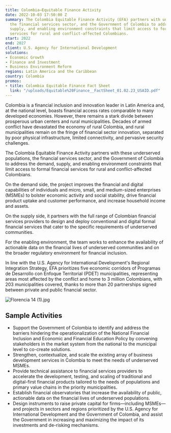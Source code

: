 ```yaml
---
title: Colombia—Equitable Finance Activity
date: 2022-10-03 17:50:00 Z
summary: The Colombia Equitable Finance Activity (EFA) partners with underserved populations,
  the financial services sector, and the Government of Colombia to address the demand,
  supply, and enabling environment constraints that limit access to formal financial
  services for rural and conflict-affected Colombians.
start: 2022
end: 2027
client: U.S. Agency for International Development
solutions:
- Economic Growth
- Finance and Investment
- Business Environment Reform
regions: Latin America and the Caribbean
country: Colombia
promos:
- title: Colombia Equitable Finance Fact Sheet
  link: "/uploads/Equitable%20Finance__FactSheet_01.02.23_USAID.pdf"
---
```


Colombia is a financial inclusion and innovation leader in Latin America and, at the national level, boasts financial access rates comparable to many developed economies. However, there remains a stark divide between prosperous urban centers and rural municipalities. Decades of armed conflict have devastated the economy of rural Colombia, and rural municipalities remain on the fringe of financial sector innovation, separated by poor physical infrastructure, limited connectivity, and pervasive security challenges. 

The Colombia Equitable Finance Activity partners with these underserved populations, the financial services sector, and the Government of Colombia to address the demand, supply, and enabling environment constraints that limit access to formal financial services for rural and conflict-affected Colombians. 
 
On the demand side, the project improves the financial and digital capabilities of individuals and micro, small, and medium-sized enterprises (MSMEs) to bolster economic activity and social stability, drive financial product uptake and customer performance, and increase household income and assets.
 
On the supply side, it partners with the full range of Colombian financial services providers to design and deploy conventional and digital formal financial services that cater to the specific requirements of underserved communities.
 
For the enabling environment, the team works to enhance the availability of actionable data on the financial lives of underserved communities and on the broader regulatory environment for financial inclusion.

In line with the U.S. Agency for International Development's Regional Integration Strategy, EFA prioritizes five economic corridors of Programas de Desarrollo con Enfoque Territorial (PDET) municipalities, representing areas most affected by the conflict and home to 3 million Colombians, with 203 municipalities covered, thanks to more than 20 partnerships signed between private and public financial sector.

![Florencia 14 (1).jpg](/uploads/Florencia%2014%20(1).jpg)

## Sample Activities

* Support the Government of Colombia to identify and address the barriers hindering the operationalization of the National Financial Inclusion and Economic and Financial Education Policy by convening stakeholders in the market system from the national to the municipal level to co-create solutions.
* Strengthen, contextualize, and scale the existing array of business development services in Colombia to meet the needs of underserved MSMEs.
* Provide technical assistance to financial services providers to accelerate the development, testing, and scaling of traditional and digital-first financial products tailored to the needs of populations and primary value chains in the priority municipalities.
* Establish financial observatories that increase the availability of public, actionable data on the financial lives of underserved populations.
* Design instruments to raise private capital for firms—including MSMEs—and projects in sectors and regions prioritized by the U.S. Agency for International Development and the Government of Colombia, and assist the Government in increasing and maximizing the impact of its investments and de-risking mechanisms.